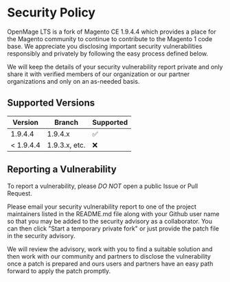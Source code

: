 # Security Policy

OpenMage LTS is a fork of Magento CE 1.9.4.4 which provides a place for the Magento community to continue to contribute to the Magento 1 code base. We appreciate you disclosing important security vulnerabilities responsibly and privately by following the easy process defined below.

We will keep the details of your security vulnerability report private and only share it with verified members of our organization or our partner organizations and only on an as-needed basis.

## Supported Versions

| Version   | Branch           | Supported          |
| --------- | ---------------- | ------------------ |
| 1.9.4.4   | 1.9.4.x          | :white_check_mark: |
| < 1.9.4.4 | 1.9.3.x, etc.    | :x:                |

## Reporting a Vulnerability

To report a vulnerability, please *DO NOT* open a public Issue or Pull Request.

Please email your security vulnerability report to one of the project maintainers listed in the README.md file along with your Github user name so that you may be added to the security advisory as a collaborator. You can then click "Start a temporary private fork" or just provide the patch file in the security advisory.

We will review the advisory, work with you to find a suitable solution and then work with our community and partners to disclose the vulnerability once a patch is prepared and ours users and partners have an easy path forward to apply the patch promptly.
